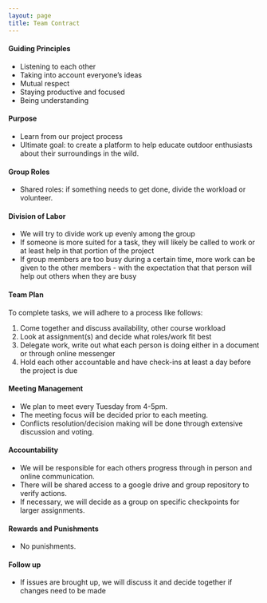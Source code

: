 ```yaml
---
layout: page
title: Team Contract
---
```


#### Guiding Principles
- Listening to each other 
- Taking into account everyone’s ideas 
- Mutual respect 
- Staying productive and focused 
- Being understanding  

#### Purpose
- Learn from our project process 
- Ultimate goal: to create a platform to help educate outdoor enthusiasts about their surroundings in the wild. 

#### Group Roles
- Shared roles: if something needs to get done, divide the workload or volunteer. 

#### Division of Labor 
- We will try to divide work up evenly among the group
- If someone is more suited for a task, they will likely be called to work or at least help in that portion of the project 
- If group members are too busy during a certain time, more work can be given to the other members - with the expectation that that person will help out others when they are busy  

#### Team Plan
To complete tasks, we will adhere to a process like follows:
1. Come together and discuss availability, other course workload
2. Look at assignment(s) and decide what roles/work fit best 
3. Delegate work, write out what each person is doing either in a document or through online messenger 
4. Hold each other accountable and have check-ins at least a day before the project is due  

#### Meeting Management 
- We plan to meet every Tuesday from 4-5pm. 
- The meeting focus will be decided prior to each meeting.
- Conflicts resolution/decision making will be done through extensive discussion and voting.  

#### Accountability 
- We will be responsible for each others progress through in person and online communication. 
- There will be shared access to a google drive and group repository to verify actions.
- If necessary, we will decide as a group on specific checkpoints for larger assignments.  

#### Rewards and Punishments 
- No punishments.  

#### Follow up
- If issues are brought up, we will discuss it and decide together if changes need to be made

